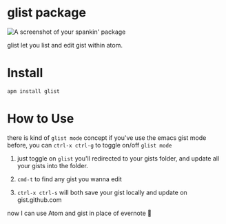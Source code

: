 # glist package

![A screenshot of your spankin' package](https://raw.github.com/jcouyang/glist/master/media/glist.gif)

glist let you list and edit gist within atom.

Install
=======
```
apm install glist
```

How to Use
==========
there is kind of `glist mode` concept if you've use the emacs gist mode before, you can `ctrl-x ctrl-g` to toggle on/off `glist mode`

1. just toggle on `glist` you'll redirected to your gists folder, and update all your gists into the folder.

2. `cmd-t` to find any gist you wanna edit

3. `ctrl-x ctrl-s` will both save your gist locally and update on gist.github.com

now I can use Atom and gist in place of evernote :beer:
